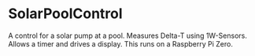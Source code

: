 # SolarPoolControl
A control for a solar pump at a pool. Measures Delta-T using 1W-Sensors. Allows a timer and drives a display. This runs on a Raspberry Pi Zero.

